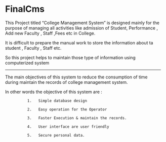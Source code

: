 # FinalCms
This Project titled “College Management System” is designed mainly for the purpose of managing all activities like admission of Student, Performance , Add new Faculty , Staff ,Fees etc in College. 


It is difficult to prepare the manual work to store the information  about ta student , Faculty , Staff etc.


So this project helps to maintain those type of information using computerized system

------------------------------

The main objectives of this system to reduce the consumption of time during maintain the records of college management system.

In other words the objective of this system are :

              1.   Simple database design

              2.   Easy operation for the Operator

              3.   Faster Execution & maintain the records.

              4.   User interface are user friendly

              5.   Secure personal data.

